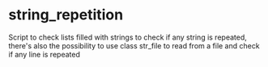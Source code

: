 # string_repetition
Script to check lists filled with strings to check if any string is repeated, there's also the possibility to use class str_file to read from a file and check if any line is repeated
